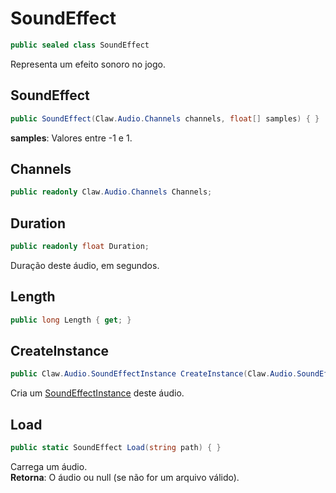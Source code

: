 # SoundEffect
```csharp
public sealed class SoundEffect
```
Representa um efeito sonoro no jogo.<br />
## SoundEffect
```csharp
public SoundEffect(Claw.Audio.Channels channels, float[] samples) { }
```
**samples**: Valores entre -1 e 1.<br />
## Channels
```csharp
public readonly Claw.Audio.Channels Channels;
```
## Duration
```csharp
public readonly float Duration;
```
Duração deste áudio, em segundos.<br />
## Length
```csharp
public long Length { get; } 
```
## CreateInstance
```csharp
public Claw.Audio.SoundEffectInstance CreateInstance(Claw.Audio.SoundEffectGroup group) { }
```
Cria um [SoundEffectInstance](/Claw/Audio/SoundEffectInstance.md#SoundEffectInstance) deste áudio.<br />
## Load
```csharp
public static SoundEffect Load(string path) { }
```
Carrega um áudio.<br />
**Retorna**: O áudio ou null (se não for um arquivo válido).<br />
